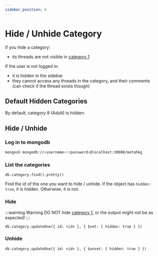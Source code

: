 ```yaml
---
sidebar_position: 6
---
```


# Hide / Unhide Category

If you hide a category:

- its threads are not visible in [category 1](./category1)

If the user is not logged in:

- it is hidden in the sidebar
- they cannot access any threads in the category, and their comments (can check if the thread exists though)

## Default Hidden Categories

By default, category 8 (Adult) is hidden.

## Hide / Unhide

### Log in to mongodb

```bash
mongosh mongodb://<username>:<password>@localhost:30000/metahkg
```

### List the categories

```mongodb
db.category.find().pretty()
```

Find the id of the one you want to hide / unhide.
If the object has `hidden: true`, it is hidden.
Otherwise, it is not.

### Hide

:::warning Warning
DO NOT hide [category 1](./category1), or the output might not be as expected!
:::

```mongodb
db.category.updateOne({ id: <id> }, { $set: { hidden: true } })
```

### Unhide

```mongodb
db.category.updateOne({ id: <id> }, { $unset: { hidden: true } })
```
